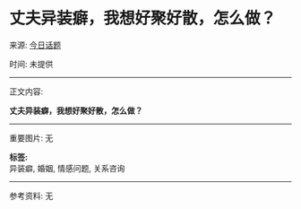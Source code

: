 # 丈夫异装癖，我想好聚好散，怎么做？

来源: [今日话题](https://www.youtube.com/channel/UCi7XaDWurhJGqQTR0ChCDOQ)

时间: 未提供

---

正文内容:  

**丈夫异装癖，我想好聚好散，怎么做？**

---

重要图片: 无

**标签:**  
异装癖, 婚姻, 情感问题, 关系咨询

---

参考资料: 无